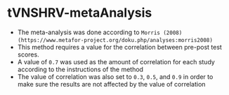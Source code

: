 # tVNSHRV-metaAnalysis

* The meta-analysis was done according to `Morris (2008)` `(https://www.metafor-project.org/doku.php/analyses:morris2008)`
* This method requires a value for the correlation between pre-post test scores. 
* A value of `0.7` was used as the amount of correlation for each study according to the instructions of the method
* The value of correlation was also set to `0.3`, `0.5`, and `0.9` in order to make sure the results are not affected by the value of correlation
